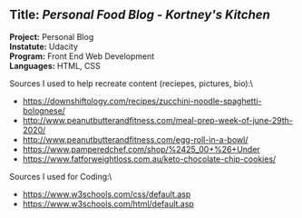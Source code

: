 ## **Title:** *Personal Food Blog - Kortney's Kitchen*

**Project:** Personal Blog\
**Instatute:** Udacity\
**Program:** Front End Web Development\
**Languages:** HTML, CSS



Sources I used to help recreate content (reciepes, pictures, bio):\
- https://downshiftology.com/recipes/zucchini-noodle-spaghetti-bolognese/
- http://www.peanutbutterandfitness.com/meal-prep-week-of-june-29th-2020/
- http://www.peanutbutterandfitness.com/egg-roll-in-a-bowl/
- https://www.pamperedchef.com/shop/%2425_00+%26+Under
- https://www.fatforweightloss.com.au/keto-chocolate-chip-cookies/

Sources I used for Coding:\
- https://www.w3schools.com/css/default.asp
- https://www.w3schools.com/html/default.asp
  
